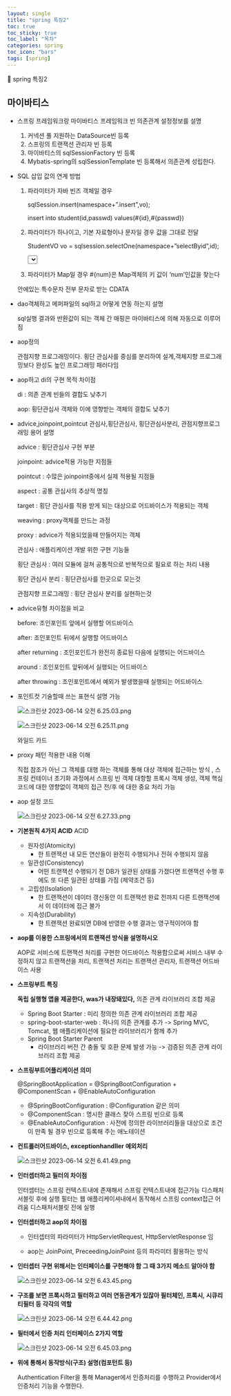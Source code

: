 ```yaml
---
layout: single
title: "spring 특징2"
toc: true
toc_sticky: true
toc_label: "목차"
categories: spring
toc_icon: "bars"
tags: [spring]
---
```


📘 spring 특징2

## 마이바티스

- 스프링 프레임워크랑 마이바티스 프레임워크 빈 의존관계 설정정보를 설명
    1. 커넥션 풀 지원하는 DataSource빈 등록
    2. 스프링의 트랜잭션 관리자 빈 등록
    3. 마이바티스의 sqlSessionFactory 빈 등록
    4. Mybatis-spring의 sqlSessionTemplate 빈 등록해서 의존관계 성립한다.

- SQL 삽입 값의 연계 방법
    1. 파라미터가 자바 빈즈 객체일 경우
        
        sqlSession.insert(namespace+”.insert”,vo);
        
        <insert id = “insert”>
        
        insert into student(id,passwd) values(#{id},#{passwd})
        
        </insert>
        
    2. 파라미터가 하나이고, 기본 자료형이나 문자일 경우 값을 그대로 전달
        
        StudentVO vo = sqlsession.selectOne(namespace+”selectByid”,id);
        
        <select id = “selectByid” resultType=”org.tukorea.myweb.domain.StudentVO”>
        
        select*from student where id = #{id}
        
        </select>
        
    3. 파라미터가 Map일 경우 #{num}은 Map객체의 키 값이 ‘num’인값을 찾는다
    
    <![CDATA[select*from student]]> 안에있는 특수문자 전부 문자로 받는 CDATA
    
- dao객체하고 메퍼파일의 sql하고 어떻게 연동 하는지 설명
    
    sql실행 결과와 반환값이 되는 객체 간 매핑은 마이바티스에 의해 자동으로 이루어짐
    
- aop정의
    
    관점지향 프로그래밍이다. 횡단 관심사를 중심를 분리하여 설계,객체지향 프로그래밍보다 완성도 높인 프로그래밍 패러다임
    
- aop하고 di의 구현 목적 차이점
    
    di : 의존 관계 빈들의 결합도 낮추기
    
    aop: 횡단관심사 객체와 이에 영향받는 객체의 결합도 낮추기
    
- advice,joinpoint,pointcut 관심사,횡단관심사, 횡단관심사분리, 관점지향프로그래밍 용어 설명
    
    advice : 횡단관심사 구현 부분
    
    joinpoint: advice적용 가능한 지점들
    
    pointcut : 수많은 joinpoint중에서 실제 적용될 지점들
    
    aspect : 공통 관심사의 추상적 명칭
    
    target : 횡단 관심사를 적용 받게 되는 대상으로 어드바이스가 적용되는 객체
    
    weaving : proxy객체를 만드는 과정
    
    proxy : advice가 적용되었을때 만들어지는 객체
    
    관심사 : 애플리케이션 개발 위한 구현 기능들
    
    횡단 관심사 : 여러 모듈에 걸쳐 공통적으로 반복적으로 필요로 하는 처리 내용
    
    횡단 관심사 분리 : 횡단관심사를 한곳으로 모는것
    
    관점지향 프로그래밍 : 횡단 관심사 분리를 실현하는것
    
- advice유형 차이점을 비교
    
    before: 조인포인트 앞에서 실행할  어드바이스 
    
    after: 조인포인트 뒤에서 실행할 어드바이스
    
    after returning  : 조인포인트가 완전히 종료된 다음에 실행되는 어드바이스
    
    around : 조인포인트 앞뒤에서 실행되는 어드바이스
    
    after throwing : 조인포인트에서 예외가 발생했을때 실행되는 어드바이스
    
- 포인트컷 기술할때 쓰는 표현식 설명 가능
    
    
    ![스크린샷 2023-06-14 오전 6.25.03.png](https://s3-us-west-2.amazonaws.com/secure.notion-static.com/139268ac-0c5f-4d2e-bc37-e547eb6440d0/%E1%84%89%E1%85%B3%E1%84%8F%E1%85%B3%E1%84%85%E1%85%B5%E1%86%AB%E1%84%89%E1%85%A3%E1%86%BA_2023-06-14_%E1%84%8B%E1%85%A9%E1%84%8C%E1%85%A5%E1%86%AB_6.25.03.png)
    
    ![스크린샷 2023-06-14 오전 6.25.11.png](https://s3-us-west-2.amazonaws.com/secure.notion-static.com/b6bf65e4-b93c-4505-a33a-97fec74657b3/%E1%84%89%E1%85%B3%E1%84%8F%E1%85%B3%E1%84%85%E1%85%B5%E1%86%AB%E1%84%89%E1%85%A3%E1%86%BA_2023-06-14_%E1%84%8B%E1%85%A9%E1%84%8C%E1%85%A5%E1%86%AB_6.25.11.png)
    
    와일드 카드
    
- proxy 패턴 적용한 내용 이해
    
    직접 참조가 아닌 그 객체를 대행 하는 객체를 통해 대상 객체에 접근하는 방식 , 스프링 컨테이너 초기화 과정에서 스프링 빈 객체 대항할 프록시 객체 생성, 객체 핵심 코드에 대한 영향없이 객체의 접근 전/후 에 대한 중요 처리 가능
    

- aop 설정 코드
    
    ![스크린샷 2023-06-14 오전 6.27.33.png](https://s3-us-west-2.amazonaws.com/secure.notion-static.com/872fa68d-c3d9-4607-a8ec-06b3a75eb8b5/%E1%84%89%E1%85%B3%E1%84%8F%E1%85%B3%E1%84%85%E1%85%B5%E1%86%AB%E1%84%89%E1%85%A3%E1%86%BA_2023-06-14_%E1%84%8B%E1%85%A9%E1%84%8C%E1%85%A5%E1%86%AB_6.27.33.png)
    
- **기본원칙 4가지 ACID**
ACID
    - 원자성(Atomicity)
        - 한 트랜잭션 내 모든 연산들이 완전히 수행되거나 전혀 수행되지 않음
    - 일관성(Consistency)
        - 어떤 트랜잭션 수행되기 전 DB가 일관된 상태를 가졌다면 트랜잭션 수행 후에도
        또 다른 일관된 상태를 가짐 (제약조건 등)
    - 고립성(Isolation)
        - 한 트랜잭션이 데이터 갱신동안 이 트랜잭션 완료 전까지 다른 트랜잭션에서
        이 데이터에 접근 불가
    - 지속성(Durability)
        - 한 트랜잭션 완료되면 DB에 반영한 수행 결과는 영구적이어야 함

- **aop를 이용한 스프링에서의 트랜잭션 방식을 설명하시오**
    
    AOP로 서비스에 트랜잭션 처리를 구현한 어드바이스 적용함으로써
    서비스 내부 수정하지 않고 트랜잭션을 처리, 트랜잭션 처리는 트랜잭션 관리자, 트랜잭션 어드바이스 사용
    
- **스프링부트 특징**
    
    **독립 실행형 앱을 제공한다, was가 내장돼있다,**  의존 관계 라이브러리 조합 제공
    
    - Spring Boot Starter : 미리 정의한 의존 관계 라이브러리 조합 제공
    - spring-boot-starter-web : 하나의 의존 관계를 추가
    -> Spring MVC, Tomcat, 웹 애플리케이션에 필요한 라이브러리가 함께 추가
    - Spring Boot Starter Parent
        - 라이브러리 버전 간 충돌 및 호환 문제 발생 가능
        -> 검증된 의존 관계 라이브러리 조합 제공
        
- **스프링부트어플리케이션 의미**
    
    @SpringBootApplication
    = @SpringBootConfiguration + @ComponentScan + @EnableAutoConfiguration
    
    - @SpringBootConfiguration : @Configuration 같은 의미
    - @ComponentScan : 명시한 클래스 찾아 스프링 빈으로 등록
    - @EnableAutoConfiguration : 사전에 정의한 라이브러리들을 대상으로 조건이 만족 될	경우 빈으로 등록해 주는 애노테이션
    
- **컨트롤러어드바이스, exceptionhandller 예외처리**
    
    ![스크린샷 2023-06-14 오전 6.41.49.png](https://s3-us-west-2.amazonaws.com/secure.notion-static.com/b1f44858-57d6-4867-bdbe-f3b1bf378fe6/%E1%84%89%E1%85%B3%E1%84%8F%E1%85%B3%E1%84%85%E1%85%B5%E1%86%AB%E1%84%89%E1%85%A3%E1%86%BA_2023-06-14_%E1%84%8B%E1%85%A9%E1%84%8C%E1%85%A5%E1%86%AB_6.41.49.png)
    

- **인터셉터하고 필터의 차이점**
    
    인터셉터는 스프링 컨텍스트내에 존재해서 스프링 컨텍스트내에 접근가능 디스패처서블릿 후에 실행 필터는 웹 애플리케이셔내에서 동작해서 스프링 context접근 어려움 디스패처서블릿 전에 실행
    

- **인터셉터하고 aop의 차이점**
    
    - 인터셉터의 파라미터가 HttpServletRequest, HttpServletResponse 임
    
    - aop는 JoinPoint, PreceedingJoinPoint 등의 파라미터 활용하는 방식
    
- **인터셉터 구현 위해서는 인터페이스를 구현해야 함 그 때 3가지 메소드 알아야 함**
    
    ![스크린샷 2023-06-14 오전 6.43.45.png](https://s3-us-west-2.amazonaws.com/secure.notion-static.com/8b35f6aa-f7e9-43e2-b5cb-0885f0cb1767/%E1%84%89%E1%85%B3%E1%84%8F%E1%85%B3%E1%84%85%E1%85%B5%E1%86%AB%E1%84%89%E1%85%A3%E1%86%BA_2023-06-14_%E1%84%8B%E1%85%A9%E1%84%8C%E1%85%A5%E1%86%AB_6.43.45.png)
    
- **구조를 보면 프록시하고 필터하고 여러 연동관계가 있잖아 필터체인, 프록시, 시큐리티필터 등 각각의 역할**
    
    ![스크린샷 2023-06-14 오전 6.44.42.png](https://s3-us-west-2.amazonaws.com/secure.notion-static.com/de7d00ff-1abb-4198-99fe-6c840c5da77a/%E1%84%89%E1%85%B3%E1%84%8F%E1%85%B3%E1%84%85%E1%85%B5%E1%86%AB%E1%84%89%E1%85%A3%E1%86%BA_2023-06-14_%E1%84%8B%E1%85%A9%E1%84%8C%E1%85%A5%E1%86%AB_6.44.42.png)
    
- **필터에서 인증 처리 인터페이스 2가지 역할**
    
    ![스크린샷 2023-06-14 오전 6.45.03.png](https://s3-us-west-2.amazonaws.com/secure.notion-static.com/1f7f76be-3083-4649-bf23-3fbf6ad8f0be/%E1%84%89%E1%85%B3%E1%84%8F%E1%85%B3%E1%84%85%E1%85%B5%E1%86%AB%E1%84%89%E1%85%A3%E1%86%BA_2023-06-14_%E1%84%8B%E1%85%A9%E1%84%8C%E1%85%A5%E1%86%AB_6.45.03.png)
    

- **위에 통해서 동작방식(구조) 설명(컴포턴트 등)**
    
    Authentication Filter을 통해 Manager에서 인증처리를 수행하고 Provider에서 인증처리 기능을 수행한다.
